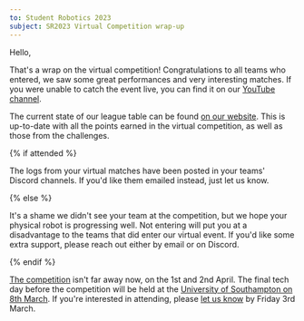 ```yaml
---
to: Student Robotics 2023
subject: SR2023 Virtual Competition wrap-up
---
```


Hello,

That's a wrap on the virtual competition! Congratulations to all teams who entered, we saw some great performances and very interesting matches. If you were unable to catch the event live, you can find it on our [YouTube channel](https://www.youtube.com/watch?v=mTJGOhwmLPo).

The current state of our league table can be found [on our website](https://studentrobotics.org/comp/league). This is up-to-date with all the points earned in the virtual competition, as well as those from the challenges.

{% if attended %}

The logs from your virtual matches have been posted in your teams' Discord channels. If you'd like them emailed instead, just let us know.

{% else %}

It's a shame we didn't see your team at the competition, but we hope your physical robot is progressing well. Not entering will put you at a disadvantage to the teams that did enter our virtual event. If you'd like some extra support, please reach out either by email or on Discord.

{% endif %}

[The competition](https://studentrobotics.org/events/sr2023/competition/) isn't far away now, on the 1st and 2nd April. The final tech day before the competition will be held at the [University of Southampton on 8th March](https://studentrobotics.org/events/sr2023/southampton-tech-day-march/). If you're interested in attending, please [let us know](https://forms.gle/oJ9DK8imzek7fQQb6) by Friday 3rd March.
